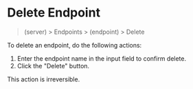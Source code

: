 # Delete Endpoint

> (server) > Endpoints > (endpoint) > Delete

To delete an endpoint, do the following actions:

1. Enter the endpoint name in the input field to confirm delete.
2. Click the "Delete" button.

This action is irreversible.